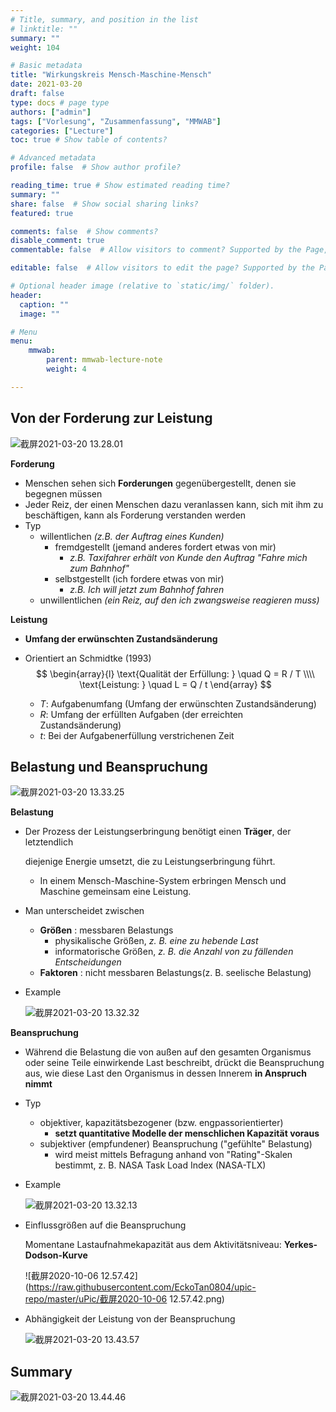 ```yaml
---
# Title, summary, and position in the list
# linktitle: ""
summary: ""
weight: 104

# Basic metadata
title: "Wirkungskreis Mensch-Maschine-Mensch"
date: 2021-03-20
draft: false
type: docs # page type
authors: ["admin"]
tags: ["Vorlesung", "Zusammenfassung", "MMWAB"]
categories: ["Lecture"]
toc: true # Show table of contents?

# Advanced metadata
profile: false  # Show author profile?

reading_time: true # Show estimated reading time?
summary: ""
share: false  # Show social sharing links?
featured: true

comments: false  # Show comments?
disable_comment: true
commentable: false  # Allow visitors to comment? Supported by the Page, Post, and Docs content types.

editable: false  # Allow visitors to edit the page? Supported by the Page, Post, and Docs content types.

# Optional header image (relative to `static/img/` folder).
header:
  caption: ""
  image: ""

# Menu
menu: 
    mmwab:
        parent: mmwab-lecture-note
        weight: 4

---
```


## Von der Forderung zur Leistung

![截屏2021-03-20 13.28.01](https://raw.githubusercontent.com/EckoTan0804/upic-repo/master/uPic/截屏2021-03-20%2013.28.01.png)

**Forderung**

- Menschen sehen sich **Forderungen** gegenübergestellt, denen sie begegnen müssen
- Jeder Reiz, der einen Menschen dazu veranlassen kann, sich mit ihm zu beschäftigen, kann als Forderung verstanden werden
- Typ
  - willentlichen *(z.B. der Auftrag eines Kunden)*
    - fremdgestellt (jemand anderes fordert etwas von mir)
      - *z.B. Taxifahrer erhält von Kunde den Auftrag "Fahre mich zum Bahnhof"*
    - selbstgestellt (ich fordere etwas von mir)
      - *z.B. Ich will jetzt zum Bahnhof fahren*
  - unwillentlichen *(ein Reiz, auf den ich zwangsweise reagieren muss)*

**Leistung**

- **Umfang der erwünschten Zustandsänderung**

- Orientiert an Schmidtke (1993)
  $$
  \begin{array}{l}
  \text{Qualität der Erfüllung: } \quad Q = R / T \\\\
  \text{Leistung: } \quad L = Q / t
  \end{array}
  $$

  - $T$: Aufgabenumfang (Umfang der erwünschten Zustandsänderung)
  - $R$: Umfang der erfüllten Aufgaben (der erreichten Zustandsänderung)
  - $t$: Bei der Aufgabenerfüllung verstrichenen Zeit



## Belastung und Beanspruchung

![截屏2021-03-20 13.33.25](https://raw.githubusercontent.com/EckoTan0804/upic-repo/master/uPic/截屏2021-03-20%2013.33.25.png)

**Belastung**

- Der Prozess der Leistungserbringung benötigt einen **Träger**, der letztendlich

  diejenige Energie umsetzt, die zu Leistungserbringung führt.

  - In einem Mensch-Maschine-System erbringen Mensch und Maschine gemeinsam eine Leistung.

- Man unterscheidet zwischen 

  - **Größen** : messbaren Belastungs
    - physikalische Größen, *z. B. eine zu hebende Last*
    - informatorische Größen, *z. B. die Anzahl von zu fällenden Entscheidungen*
  - **Faktoren** : nicht messbaren Belastungs(z. B. seelische Belastung)

- Example

  ![截屏2021-03-20 13.32.32](https://raw.githubusercontent.com/EckoTan0804/upic-repo/master/uPic/截屏2021-03-20%2013.32.32.png)

**Beanspruchung**

- Während die Belastung die von außen auf den gesamten Organismus oder seine Teile einwirkende Last beschreibt, drückt die Beanspruchung aus, wie diese Last den Organismus in dessen Innerem **in Anspruch nimmt** 

- Typ
  - objektiver, kapazitätsbezogener (bzw. engpassorientierter)
    - **setzt quantitative Modelle der menschlichen Kapazität voraus**
  - subjektiver (empfundener) Beanspruchung ("gefühlte" Belastung)
    - wird meist mittels Befragung anhand von "Rating"-Skalen bestimmt, z. B. NASA Task Load Index (NASA-TLX)

- Example

  ![截屏2021-03-20 13.32.13](https://raw.githubusercontent.com/EckoTan0804/upic-repo/master/uPic/截屏2021-03-20%2013.32.13.png)

- Einflussgrößen auf die Beanspruchung

  Momentane Lastaufnahmekapazität aus dem Aktivitätsniveau: **Yerkes-Dodson-Kurve**

  ![截屏2020-10-06 12.57.42](https://raw.githubusercontent.com/EckoTan0804/upic-repo/master/uPic/截屏2020-10-06 12.57.42.png)

- Abhängigkeit der Leistung von der Beanspruchung

  ![截屏2021-03-20 13.43.57](https://raw.githubusercontent.com/EckoTan0804/upic-repo/master/uPic/截屏2021-03-20%2013.43.57.png)

## Summary

![截屏2021-03-20 13.44.46](https://raw.githubusercontent.com/EckoTan0804/upic-repo/master/uPic/截屏2021-03-20%2013.44.46.png)

